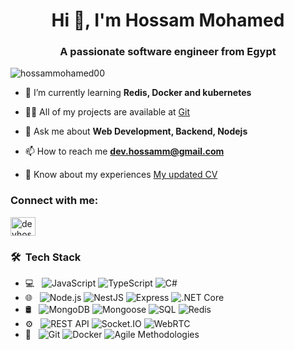 <h1 align="center">Hi 👋, I'm Hossam Mohamed</h1>
<h3 align="center">A passionate software engineer from Egypt</h3>

<p align="left"> <img src="https://komarev.com/ghpvc/?username=hossammohamed00&label=Profile%20views&color=0e75b6&style=flat" alt="hossammohamed00" /> </p>

- 🌱 I’m currently learning **Redis, Docker and kubernetes**

- 👨‍💻 All of my projects are available at [Git](https://github.com/hossamMohamed00)

- 💬 Ask me about **Web Development, Backend, Nodejs**

- 📫 How to reach me **dev.hossamm@gmail.com**

- 📄 Know about my experiences [My updated CV](https://drive.google.com/file/d/1EucC39avZP18_aR7yfoJ7W5Q_8EFfhnj/view)

<h3 align="left">Connect with me:</h3>
<p align="left">
<a href="https://linkedin.com/in/devhossamm" target="blank"><img align="center" src="https://raw.githubusercontent.com/rahuldkjain/github-profile-readme-generator/master/src/images/icons/Social/linked-in-alt.svg" alt="devhossamm" height="30" width="40" /></a>
</p>

<h3> 🛠 &nbsp;Tech Stack</h3>

- 💻 &nbsp;
  ![JavaScript](https://img.shields.io/badge/-JavaScript-333333?style=flat&logo=javascript)
  ![TypeScript](https://img.shields.io/badge/-TypeScript-333333?style=flat&logo=typescript)
  ![C\#](https://img.shields.io/badge/-C%23-333333?style=flat&logo=c-sharp)
- 🌐 &nbsp;
  ![Node.js](https://img.shields.io/badge/-Node.js-333333?style=flat&logo=node.js)
  ![NestJS](https://img.shields.io/badge/-NestJS-333333?style=flat&logo=nestjs)
  ![Express](https://img.shields.io/badge/-Express-333333?style=flat&logo=express)
  ![.NET Core](https://img.shields.io/badge/-.NET%20Core-333333?style=flat&logo=.net)
- 🛢 &nbsp;
  ![MongoDB](https://img.shields.io/badge/-MongoDB-333333?style=flat&logo=mongodb)
  ![Mongoose](https://img.shields.io/badge/-Mongoose-333333?style=flat&logo=mongoose)
  ![SQL](https://img.shields.io/badge/-SQL-333333?style=flat&logo=sql)
  ![Redis](https://img.shields.io/badge/-Redis-333333?style=flat&logo=redis)
- ⚙️ &nbsp;
  ![REST API](https://img.shields.io/badge/-REST%20API-333333?style=flat)
  ![Socket.IO](https://img.shields.io/badge/-Socket.IO-333333?style=flat&logo=socket.io)
  ![WebRTC](https://img.shields.io/badge/-WebRTC-333333?style=flat&logo=webrtc)
- 🔧 &nbsp;
  ![Git](https://img.shields.io/badge/-Git-333333?style=flat&logo=git)
  ![Docker](https://img.shields.io/badge/-Docker-333333?style=flat&logo=docker)
  ![Agile Methodologies](https://img.shields.io/badge/-Agile%20Methodologies-333333?style=flat)

<br/>

